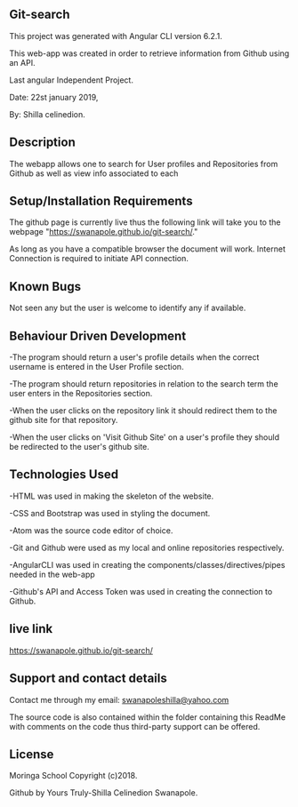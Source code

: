 ## Git-search
This project was generated with Angular CLI version 6.2.1.

This web-app was created in order to retrieve information from Github using an API.

Last angular Independent Project.

Date: 22st january 2019,

By: Shilla celinedion.

## Description
The webapp allows one to search for User profiles and Repositories from Github as well as view info associated to each

## Setup/Installation Requirements
The github page is currently live thus the following link will take you to the webpage "https://swanapole.github.io/git-search/."

As long as you have a compatible browser the document will work. Internet Connection is required to initiate API connection.

## Known Bugs
Not seen any but the user is welcome to identify any if available.

## Behaviour Driven Development
-The program should return a user's profile details when the correct username is entered in the User Profile section.

-The program should return repositories in relation to the search term the user enters in the Repositories section.

-When the user clicks on the repository link it should redirect them to the github site for that repository.

-When the user clicks on 'Visit Github Site' on a user's profile they should be redirected to the user's github site.

## Technologies Used
-HTML was used in making the skeleton of the website.

-CSS and Bootstrap was used in styling the document.

-Atom was the source code editor of choice.

-Git and Github were used as my local and online repositories respectively.

-AngularCLI was used in creating the components/classes/directives/pipes needed in the web-app

-Github's API and Access Token was used in creating the connection to Github.

## live link
https://swanapole.github.io/git-search/

## Support and contact details
Contact me through my email: swanapoleshilla@yahoo.com

The source code is also contained within the folder containing this ReadMe with comments on the code thus third-party support can be offered.

## License
Moringa School Copyright (c)2018.

Github by Yours Truly-Shilla Celinedion Swanapole.
